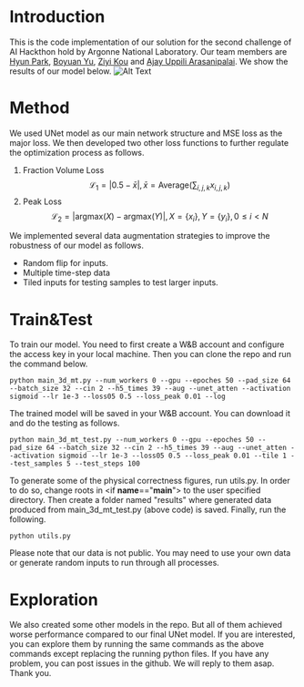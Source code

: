 # Introduction
This is the code implementation of our solution for the second challenge of AI Hackthon hold by Argonne National Laboratory. Our team members are [Hyun Park](https://www.linkedin.com/in/hyun-park-08196a148/), [Boyuan Yu](https://www.linkedin.com/in/boyuan-yu-92940b196/), [Ziyi Kou](https://ziyikou.me/) and [Ajay Uppili Arasanipalai](https://www.linkedin.com/in/ajayuppili). We show the results of our model below.
![Alt Text](https://res.cloudinary.com/dhortnuos/image/upload/v1644197332/test1_g49sue.gif)

# Method
We used UNet model as our main network structure and MSE loss as the major loss. We then developed two other loss functions to further regulate the optimization process as follows. 
1. Fraction Volume Loss
$$
\mathcal{L}_1=|0.5-\bar{x}|,\bar{x}=\text{Average}(\sum_{i,j,k}x_{i,j,k})
$$
2. Peak Loss
$$
\mathcal{L}_2=|\text{argmax}(X)-\text{argmax}(Y)|,X=\{x_i\},Y=\{y_i\},0\leq i<N
$$

We implemented several data augmentation strategies to improve the robustness of our model as follows.
* Random flip for inputs.
* Multiple time-step data
* Tiled inputs for testing samples to test larger inputs.

# Train&Test
To train our model. You need to first create a W&B account and configure the access key in your local machine. Then you can clone the repo and run the command below.

    python main_3d_mt.py --num_workers 0 --gpu --epoches 50 --pad_size 64 --batch_size 32 --cin 2 --h5_times 39 --aug --unet_atten --activation sigmoid --lr 1e-3 --loss05 0.5 --loss_peak 0.01 --log
The trained model will be saved in your W&B account. You can download it and do the testing as follows.

    python main_3d_mt_test.py --num_workers 0 --gpu --epoches 50 --pad_size 64 --batch_size 32 --cin 2 --h5_times 39 --aug --unet_atten --activation sigmoid --lr 1e-3 --loss05 0.5 --loss_peak 0.01 --tile 1 --test_samples 5 --test_steps 100
To generate some of the physical correctness figures, run utils.py. In order to do so, change roots in <if **name**=="**main**"> to the user specified directory. Then create a folder named "results" where generated data produced from main_3d_mt_test.py (above code) is saved. Finally, run the following.

    python utils.py  
Please note that our data is not public. You may need to use your own data or generate random inputs to run through all processes.
# Exploration
We also created some other models in the repo. But all of them achieved worse performance compared to our final UNet model. If you are interested, you can explore them by running the same commands as the above commands except replacing the running python files. If you have any problem, you can post issues in the github. We will reply to them asap. Thank you.